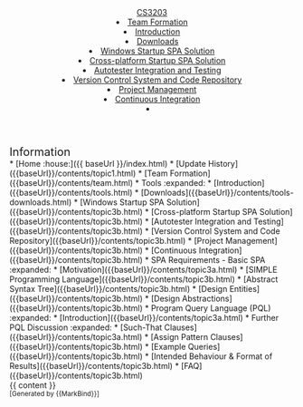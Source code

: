 <head-bottom>
  <link rel="stylesheet" href="{{baseUrl}}/stylesheets/main.css">
</head-bottom>

<header sticky>
  <navbar type="dark">
    <a slot="brand" href="{{baseUrl}}/index.html" title="Home" class="navbar-brand">CS3203</a>
    <li><a href="{{baseUrl}}/contents/team.html" class="nav-link">Team Formation</a></li>
    <dropdown header="Tools" class="nav-link">
      <li><a href="{{baseUrl}}/contents/tools.html" class="dropdown-item">Introduction</a></li>
      <li><a href="{{baseUrl}}/contents/tools-downloads.html" class="dropdown-item">Downloads</a></li>
      <li><a href="{{baseUrl}}/contents/topic3b.html" class="dropdown-item">Windows Startup SPA Solution<a></li>
      <li><a href="{{baseUrl}}/contents/topic3a.html" class="dropdown-item">Cross-platform Startup SPA Solution</a></li>
      <li><a href="{{baseUrl}}/contents/topic3a.html" class="dropdown-item">Autotester Integration and Testing</a></li>
      <li><a href="{{baseUrl}}/contents/topic3a.html" class="dropdown-item">Version Control System and Code Repository</a></li>
      <li><a href="{{baseUrl}}/contents/topic3a.html" class="dropdown-item">Project Management</a></li>
      <li><a href="{{baseUrl}}/contents/topic3a.html" class="dropdown-item">Continuous Integration</a></li>
    </dropdown>
    <li slot="right">
      <form class="navbar-form">
        <searchbar :data="searchData" placeholder="Search" :on-hit="searchCallback" menu-align-right></searchbar>
      </form>
    </li>
  </navbar>
</header>

<div id="flex-body">
  <nav id="site-nav">
    <div class="site-nav-top">
      <div class="fw-bold mb-2" style="font-size: 1.25rem;">Information</div>
    </div>
    <div class="nav-component slim-scroll">
      <site-nav>
* [Home :house:]({{ baseUrl }}/index.html)
* [Update History]({{baseUrl}}/contents/topic1.html)
* [Team Formation]({{baseUrl}}/contents/team.html)
* Tools :expanded:
  * [Introduction]({{baseUrl}}/contents/tools.html)
  * [Downloads]({{baseUrl}}/contents/tools-downloads.html)
  * [Windows Startup SPA Solution]({{baseUrl}}/contents/topic3b.html)
  * [Cross-platform Startup SPA Solution]({{baseUrl}}/contents/topic3b.html)
  * [Autotester Integration and Testing]({{baseUrl}}/contents/topic3b.html)
  * [Version Control System and Code Repository]({{baseUrl}}/contents/topic3b.html)
  * [Project Management]({{baseUrl}}/contents/topic3b.html)
  * [Continuous Integration]({{baseUrl}}/contents/topic3b.html)
* SPA Requirements - Basic SPA :expanded:
  * [Motivation]({{baseUrl}}/contents/topic3a.html)
  * [SIMPLE Programming Language]({{baseUrl}}/contents/topic3b.html)
  * [Abstract Syntax Tree]({{baseUrl}}/contents/topic3b.html)
  * [Design Entities]({{baseUrl}}/contents/topic3b.html)
  * [Design Abstractions]({{baseUrl}}/contents/topic3b.html)
  * Program Query Language (PQL) :expanded:
    * [Introduction]({{baseUrl}}/contents/topic3a.html)
    * Further PQL Discussion :expanded:
      * [Such-That Clauses]({{baseUrl}}/contents/topic3a.html)
      * [Assign Pattern Clauses]({{baseUrl}}/contents/topic3b.html)
    * [Example Queries]({{baseUrl}}/contents/topic3b.html)
  * [Intended Behaviour & Format of Results]({{baseUrl}}/contents/topic3b.html)
  * [FAQ]({{baseUrl}}/contents/topic3b.html)
      </site-nav>
    </div>
  </nav>
  <div id="content-wrapper">
    {{ content }}
  </div>
  <nav id="page-nav">
    <div class="nav-component slim-scroll">
      <page-nav />
    </div>
  </nav>
</div>

<footer>
  <!-- Support MarkBind by including a link to us on your landing page! -->
  <div class="text-center">
    <small>[Generated by {{MarkBind}}]</small>
  </div>
</footer>

